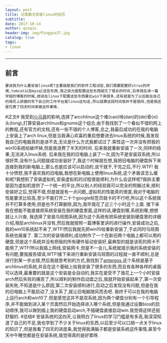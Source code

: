 ```yaml
---
layout: post
title: 记录数次安装linux的经历
subtitle:  
date: 2017-10-14 
author: qioqio
header-img: img/Pingguo37.jpg
catalog: true
tags:                             
- linux
---
```



****
## 前言
	要说我为什么要安装linux呢?主要就是我们的软件工程试验,我们需要配置好strus的环境,tomcat以及mysql这些东西,我之前光是配置这些东西就花了很长的时间,后来我在读一篇学姐的博客的时候,她说在linux下配置这些东西要比win下爽很多,还有就是为了以后能在自己的简历上骄傲的写下自己的工作平台是linux这句话,所以就算这段时间我并不是很闲,但是我还是花费了四天时间来做这件事情.
#正文# 
	我受到[小马哥](http://qwertier.cn)的影响,选择了arcchlinux这个难(cao)啃(dan)的(de)骨(xi)头(tong),打算安装archlinux和gnome这个组合,由于我找到了一个看似不错的网上的教程,还有官方的文档,还有一些不错的个人博客,总之,我最后成功的在我的电脑上安装上了arch linux,但是当我满心欢喜的重启想要进去linux系统的时候,我发现我自己的电脑真的是进不去,无论是什么方式我都试过了.索性这一次并没有把我的win10系统给破坏掉,但是我浪费了半天的时间.
	后来我就重新安装了一次,同样的结果,无法进入linux系统.
	后来我在我的旧电脑上装了一次,因为不是安装双系统,所以很好弄,没有什么问题就成功安装好了,我这个时候就在想,我把旧电脑的硬盘拆下来连接到我的新电脑上,那么也是应该可以启动的,说干就干,干完之后,不行.WTF!
	我十分愤怒,我不喜欢我的旧电脑,我想在新电脑上使用linux系统,这个矛盾该怎么缓和呢?我想到了安装虚拟机,安装虚拟机的过程很是顺利,为什么会这样呢?我拆主要是因为虚拟机提供了一个统一的平台,所以别人的经验我可以完全的照搬过来,顺利安装好之后,觉得不错,但是就是有一点问题,,虚拟机的性能真的很差,我对于电脑的性能要求比较高,至少不能打开二十个google标签页就卡的不行吧,所以这个系统我并不打算多使用,但是也不打算删除,因为,我毕竟花了近三个小时这个上面.
	接下来我在想能不能直接把系统安装在我的硬盘里面,这样的话,硬盘到哪,系统到哪,想想就让人兴奋,	我选择了安装乌班图系统,因为这个系统有把系统安装到硬盘里的详细介绍,相反archlinux并没有,然后我就按照一篇博客里讲的进行操作,安装成功之后,我的win10系统起不来了,WTF!然后我就先把win10给重新安装了,于此同时乌班图系统也报废了.
	第二次的安装很顺利,成功制作了一个在新旧两个电脑上都可以用的硬盘,但是这个系统并没有把我的所有硬件驱动安装好,最典型的就是该死的网卡不能用了,WTF!所以我插上网线,安装网卡,但是不一会儿,系统就提示我的系统安装的有问题,要我报告错误,WTF!接下来进行重新安装乌班图的过程就一直不顺利,总是进行到某一步出错,然后我就思考别的方式,我找到了[antergos](https://antergos.com/),这个系统是基于archlinux的系统,并且在这个基础上给我安装了很多的东西,而且有各种各样的桌面可以选择,最重要的就是这个安装是全自动的,我实在是受不了我花上一个小时安装arch然后失败的痛苦了,所以顺利的制作启动盘之后,我就开始安装起来了,第一次安装失败,不知道是什么原因,第二次安装顺利进行,启动之后发现没有问题,但是在我的旧电脑上不能启动了,没关系了,就让旧电脑随风而去吧.
	我终于可以在我的电脑上运行arch和win10了.但是感觉这并不是双系统,因为两个硬盘分别有一个引导程序,并不能做到进入某个页面然后开始选择进入哪个系统,但是我通过设置bios的启动顺序,我可以做到插上我的硬盘启动arch,不插硬盘直接启动win.我觉得这样还挺舒服的.
#总结# 
	安装系统的这四天,让我明白了linux的学习门槛是有多高,我深深知道了自己的不足,我也学到了不少关于linux的东西,以后至少可以口胡一点关于linux的知识了,但是我看了四天的进度条,我觉得我满脑子都是安装系统这件事情,甚至今天中午睡觉都是在安装系统,我觉得真的是好累呀.
	
	
	
	
	
	
	
	
	
	
	
	
	
	
	
	
	
	
	
	
	
